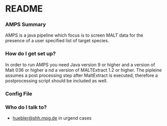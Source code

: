 # README #

### AMPS Summary ###

AMPS is a java pipeline which focus is to screen MALT data for the presence of a user specified 
list of target species. 

### How do I get set up? ###

In order to run AMPS you need Java version 9 or higher and a version of Malt 036 or higher a
nd a version of MALTExtract 1.2 or higher. 
The pipleine assumes a post processing step after MaltExtract is executed, therefore a postprocessing 
script should be included as well.

### Config File ###

### Who do I talk to? ###

* huebler@shh.mpg.de in urgend cases
